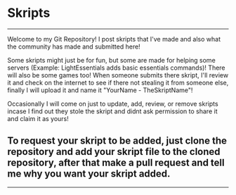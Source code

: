 # Skripts

---------------------------------------------------------------------------------------------------
Welcome to my Git Repository! I post skripts that I've made and also what the community has made and submitted here!

Some skripts might just be for fun, but some are made for helping some servers (Example: LightEssentials adds basic essentials commands)!
There will also be some games too! When someone submits there skript, I'll review it and check on the internet to see if there not stealing it from someone else, finally I will upload it and name it "YourName - TheSkriptName"!

Occasionally I will come on just to update, add, review, or remove skripts incase I find out they stole the skript and didnt ask permission to share it and claim it as yours!

To request your skript to be added, just clone the repository and add your skript file to the cloned repository, after that make a pull request and tell me why you want your skript added.
--------------------------------------------------------------------------------------------------
--------------------------------------------------------------------------------------------------
